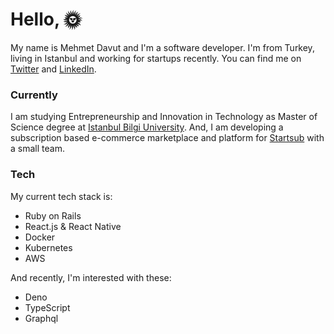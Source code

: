 # Hello, 🌞

My name is Mehmet Davut and I'm a software developer. I'm from Turkey, living in Istanbul and working for startups recently. You can find me on [Twitter](https://twitter.com/mehmetdavut) and [LinkedIn](https://linkedin.com/in/mehmetdavut).

### Currently
I am studying Entrepreneurship and Innovation in Technology as Master of Science degree at [Istanbul Bilgi University](http://lite.bilgi.edu.tr). And, I am developing a subscription based e-commerce marketplace and platform for [Startsub](https://www.startsub.com/en/) with a small team.

### Tech
My current tech stack is:

- Ruby on Rails
- React.js & React Native
- Docker
- Kubernetes
- AWS

And recently, I'm interested with these:

- Deno
- TypeScript
- Graphql
